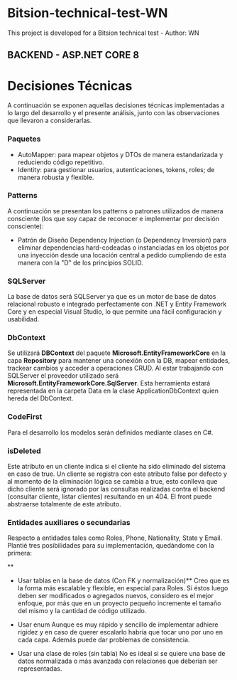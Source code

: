 # Bitsion-technical-test-WN
This project is developed for a Bitsion technical test - Author: WN

## BACKEND - ASP.NET CORE 8

# Decisiones Técnicas

A continuación se exponen aquellas decisiones técnicas implementadas a lo largo del desarrollo y el presente análisis, junto con las observaciones que llevaron a considerarlas.

### Paquetes

- AutoMapper: para mapear objetos y DTOs de manera estandarizada y reduciendo código repetitivo.
- Identity: para gestionar usuarios, autenticaciones, tokens, roles; de manera robusta y flexible.

### Patterns

A continuación se presentan los patterns o patrones utilizados de manera consciente (los que soy capaz de reconocer e implementar por decisión consciente):

- Patrón de Diseño Dependency Injection (o Dependency Inversion) para eliminar dependencias hard-codeadas o instanciadas en los objetos por una inyección desde una locación central a pedido cumpliendo de esta manera con la "D" de los principios SOLID.

### SQLServer

La base de datos será SQLServer ya que es un motor de base de datos relacional robusto e integrado perfectamente con .NET y Entity Framework Core y en especial Visual Studio, lo que permite una fácil configuración y usabilidad.

### DbContext

Se utilizará **DBContext** del paquete **Microsoft.EntityFrameworkCore** en la capa **Repository** para mantener una conexión con la DB, mapear entidades, trackear cambios y acceder a operaciones CRUD. Al estar trabajando con SQLServer el proveedor utilizado será **Microsoft.EntityFrameworkCore.SqlServer**. Esta herramienta estará representada en la carpeta Data en la clase ApplicationDbContext quien hereda del DbContext.

### CodeFirst

Para el desarrollo los modelos serán definidos mediante clases en C#.

### isDeleted

Este atributo en un cliente indica si el cliente ha sido eliminado del sistema en caso de true. Un cliente se registra con este atributo false por defecto y al momento de la eliminación lógica se cambia a true, esto conlleva que dicho cliente será ignorado por las consultas realizadas contra el backend (consultar cliente, listar clientes) resultando en un 404. El front puede abstraerse totalmente de este atributo.

### Entidades auxiliares o secundarias

Respecto a entidades tales como Roles, Phone, Nationality, State y Email.
Plantié tres posibilidades para su implementación, quedándome con la primera:

**
- Usar tablas en la base de datos (Con FK y normalización)**
Creo que es la forma más escalable y flexible, en especial para Roles. Si éstos luego deben ser modificados o agregados nuevos, considero es el mejor enfoque, por más que en un proyecto pequeño incremente el tamaño del mismo y la cantidad de código utilizado.

- Usar enum
Aunque es muy rápido y sencillo de implementar adhiere rigidez y en caso de querer escalarlo habría que tocar uno por uno en cada capa. Además puede dar problemas de consistencia.

- Usar una clase de roles (sin tabla)
No es ideal si se quiere una base de datos normalizada o más avanzada con relaciones que deberían ser representadas.
